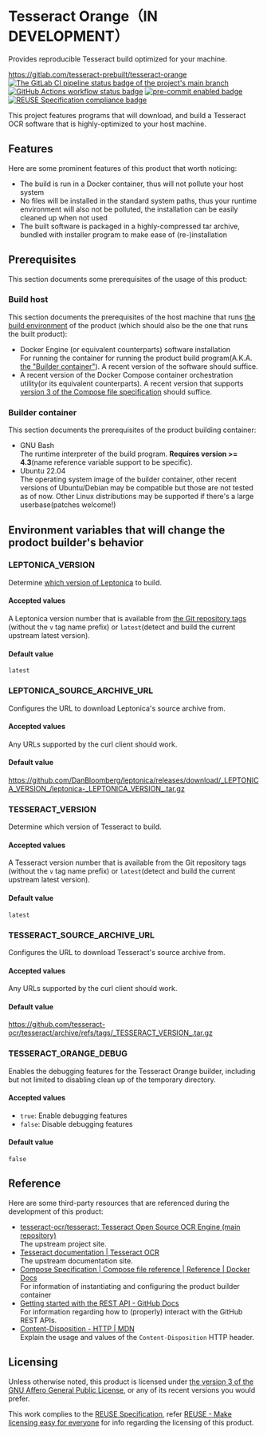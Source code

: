 # Tesseract Orange（IN DEVELOPMENT）

Provides reproducible Tesseract build optimized for your machine.

<https://gitlab.com/tesseract-prebuilt/tesseract-orange>  
[![The GitLab CI pipeline status badge of the project's `main` branch](https://gitlab.com/tesseract-prebuilt/tesseract-orange/badges/main/pipeline.svg?ignore_skipped=true "Click here to check out the comprehensive status of the GitLab CI pipelines")](https://gitlab.com/tesseract-prebuilt/tesseract-orange/-/pipelines) [![GitHub Actions workflow status badge](https://github.com/tesseract-prebuilt/tesseract-orange/actions/workflows/check-potential-problems.yml/badge.svg "GitHub Actions workflow status")](https://github.com/tesseract-prebuilt/tesseract-orange/actions/workflows/check-potential-problems.yml) [![pre-commit enabled badge](https://img.shields.io/badge/pre--commit-enabled-brightgreen?logo=pre-commit&logoColor=white "This project uses pre-commit to check potential problems")](https://pre-commit.com/) [![REUSE Specification compliance badge](https://api.reuse.software/badge/github.com/tesseract-prebuilt/tesseract-orange "This project complies to the REUSE specification to decrease software licensing costs")](https://api.reuse.software/info/github.com/tesseract-prebuilt/tesseract-orange)

This project features programs that will download, and build a Tesseract OCR software that is highly-optimized to your host machine.

## Features

Here are some prominent features of this product that worth noticing:

* The build is run in a Docker container, thus will not pollute your host system
* No files will be installed in the standard system paths, thus your runtime environment will also not be polluted, the installation can be easily cleaned up when not used
* The built software is packaged in a highly-compressed tar archive, bundled with installer program to make ease of (re-)installation

## Prerequisites

This section documents some prerequisites of the usage of this product:

### Build host

This section documents the prerequisites of the host machine that runs [the build environment](#builder-container) of the product (which should also be the one that runs the built product):

* Docker Engine (or equivalent counterparts) software installation  
  For running the container for running the product build program(A.K.A. [the "Builder container"](#builder-container)).  A recent version of the software should suffice.
* A recent version of the Docker Compose container orchestration utility(or its equivalent counterparts).  A recent version that supports [version 3 of the Compose file specification](https://docs.docker.com/compose/compose-file/) should suffice.

### Builder container

This section documents the prerequisites of the product building container:

* GNU Bash  
  The runtime interpreter of the build program.  **Requires version >= 4.3**(name reference variable support to be specific).
* Ubuntu 22.04  
  The operating system image of the builder container, other recent versions of Ubuntu/Debian may be compatible but those are not tested as of now.  Other Linux distributions may be supported if there's a large userbase(patches welcome!)

## Environment variables that will change the prodoct builder's behavior

### LEPTONICA_VERSION

Determine [which version of Leptonica](https://github.com/DanBloomberg/leptonica/releases) to build.

#### Accepted values

A Leptonica version number that is available from [the Git repository tags](https://github.com/DanBloomberg/leptonica/tags) (without the `v` tag name prefix) or `latest`(detect and build the current upstream latest version).

#### Default value

`latest`

### LEPTONICA_SOURCE_ARCHIVE_URL

Configures the URL to download Leptonica's source archive from.

#### Accepted values

Any URLs supported by the curl client should work.

#### Default value

<https://github.com/DanBloomberg/leptonica/releases/download/_LEPTONICA_VERSION_/leptonica-_LEPTONICA_VERSION_.tar.gz>

### TESSERACT_VERSION

Determine which version of Tesseract to build.

#### Accepted values

A Tesseract version number that is available from the Git repository tags (without the `v` tag name prefix) or `latest`(detect and build the current upstream latest version).

#### Default value

`latest`

### TESSERACT_SOURCE_ARCHIVE_URL

Configures the URL to download Tesseract's source archive from.

#### Accepted values

Any URLs supported by the curl client should work.

#### Default value

<https://github.com/tesseract-ocr/tesseract/archive/refs/tags/_TESSERACT_VERSION_.tar.gz>

### TESSERACT_ORANGE_DEBUG

Enables the debugging features for the Tesseract Orange builder, including but not limited to disabling clean up of the temporary directory.

#### Accepted values

* `true`: Enable debugging features
* `false`: Disable debugging features

#### Default value

`false`

## Reference

Here are some third-party resources that are referenced during the development of this product:

* [tesseract-ocr/tesseract: Tesseract Open Source OCR Engine (main repository)](https://github.com/tesseract-ocr/tesseract)  
  The upstream project site.
* [Tesseract documentation | Tesseract OCR](https://tesseract-ocr.github.io/)  
  The upstream documentation site.
* [Compose Specification | Compose file reference | Reference | Docker Docs](https://docs.docker.com/compose/compose-file/)  
  For information of instantiating and configuring the product builder container
* [Getting started with the REST API - GitHub Docs](https://docs.github.com/en/rest/using-the-rest-api/getting-started-with-the-rest-api?apiVersion=2022-11-28)  
  For information regarding how to (properly) interact with the GitHub REST APIs.
* [Content-Disposition - HTTP | MDN](https://developer.mozilla.org/en-US/docs/web/http/headers/content-disposition)  
  Explain the usage and values of the `Content-Disposition` HTTP header.

## Licensing

Unless otherwise noted, this product is licensed under [the version 3 of the GNU Affero General Public License](https://www.gnu.org/licenses/agpl-3.0.html), or any of its recent versions you would prefer.

This work complies to the [REUSE Specification](https://reuse.software/spec/), refer [REUSE - Make licensing easy for everyone](https://reuse.software/) for info regarding the licensing of this product.
